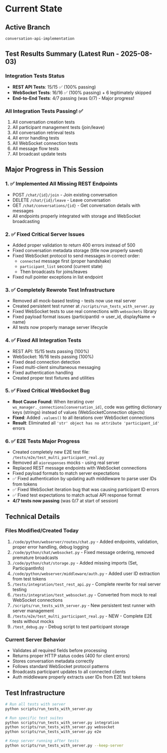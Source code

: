 # Current State

## Active Branch
`conversation-api-implementation`

## Test Results Summary (Latest Run - 2025-08-03)

### Integration Tests Status
- **REST API Tests**: 15/15 ✅ (100% passing)
- **WebSocket Tests**: 16/16 ✅ (100% passing) + 6 legitimately skipped
- **End-to-End Tests**: 4/7 passing (was 0/7) - Major progress!

### All Integration Tests Passing! ✅
1. All conversation creation tests
2. All participant management tests (join/leave)
3. All conversation retrieval tests
4. All error handling tests
5. All WebSocket connection tests
6. All message flow tests
7. All broadcast update tests

## Major Progress in This Session

### 1. ✅ Implemented All Missing REST Endpoints
- POST `/chat/{id}/join` - Join existing conversation
- DELETE `/chat/{id}/leave` - Leave conversation  
- GET `/chat/conversations/{id}` - Get conversation details with messages
- All endpoints properly integrated with storage and WebSocket broadcasting

### 2. ✅ Fixed Critical Server Issues
- Added proper validation to return 400 errors instead of 500
- Fixed conversation metadata storage (title now properly saved)
- Fixed WebSocket protocol to send messages in correct order:
  - `connected` message first (proper handshake)
  - `participant_list` second (current state)
  - Then broadcasts for joins/leaves
- Fixed null pointer exceptions in list endpoint

### 3. ✅ Completely Rewrote Test Infrastructure
- Removed all mock-based testing - tests now use real server
- Created persistent test runner at `/scripts/run_tests_with_server.py`
- Fixed WebSocket tests to use real connections with `websockets` library
- Fixed payload format issues (participantId → user_id, displayName → name)
- All tests now properly manage server lifecycle

### 4. ✅ Fixed All Integration Tests
- REST API: 15/15 tests passing (100%)
- WebSocket: 16/16 tests passing (100%)
- Fixed dead connection detection
- Fixed multi-client simultaneous messaging
- Fixed authentication handling
- Created proper test fixtures and utilities

### 5. ✅ Fixed Critical WebSocket Bug
- **Root Cause Found**: When iterating over `ws_manager._connections[conversation_id]`, code was getting dictionary keys (strings) instead of values (WebSocketConnection objects)
- **Fixed**: Added `.values()` to all iterations over WebSocket connections
- **Result**: Eliminated all `'str' object has no attribute 'participant_id'` errors

### 6. ✅ E2E Tests Major Progress
- Created completely new E2E test file: `/tests/e2e/test_multi_participant_real.py`
- Removed all `aioresponses` mocks - using real server
- Replaced REST message endpoints with WebSocket connections
- Fixed payload formats to match server expectations
- ✅ Fixed authentication by updating auth middleware to parse user IDs from tokens
- ✅ Fixed WebSocket iteration bug that was causing participant ID errors
- ✅ Fixed test expectations to match actual API response format
- **4/7 tests now passing** (was 0/7 at start of session)

## Technical Details

### Files Modified/Created Today
1. `/code/python/webserver/routes/chat.py` - Added endpoints, validation, proper error handling, debug logging
2. `/code/python/chat/websocket.py` - Fixed message ordering, removed premature broadcasts
3. `/code/python/chat/storage.py` - Added missing imports (Set, ParticipantInfo)
4. `/code/python/webserver/middleware/auth.py` - Added user ID extraction from test tokens
5. `/tests/integration/test_rest_api.py` - Complete rewrite for real server testing
6. `/tests/integration/test_websocket.py` - Converted from mock to real WebSocket connections
7. `/scripts/run_tests_with_server.py` - New persistent test runner with server management
8. `/tests/e2e/test_multi_participant_real.py` - NEW - Complete E2E tests without mocks
9. `/test_debug.py` - Debug script to test participant storage

### Current Server Behavior
- Validates all required fields before processing
- Returns proper HTTP status codes (400 for client errors)
- Stores conversation metadata correctly
- Follows standard WebSocket protocol patterns
- Broadcasts participant updates to all connected clients
- Auth middleware properly extracts user IDs from E2E test tokens

## Test Infrastructure
```bash
# Run all tests with server
python scripts/run_tests_with_server.py

# Run specific test suites
python scripts/run_tests_with_server.py integration
python scripts/run_tests_with_server.py websocket
python scripts/run_tests_with_server.py e2e

# Keep server running after tests
python scripts/run_tests_with_server.py --keep-server
```